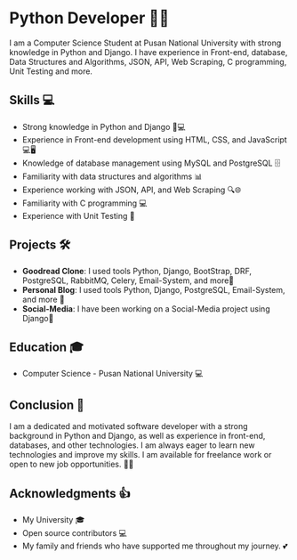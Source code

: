 # Python Developer 🐍🚀

I am a Computer Science Student at Pusan National University with strong knowledge in Python and Django. I have experience in Front-end, database, Data Structures and Algorithms, JSON, API, Web Scraping, C programming, Unit Testing and more.

## Skills 💻
- Strong knowledge in Python and Django 🐍💻
- Experience in Front-end development using HTML, CSS, and JavaScript 💻🖥️
- Knowledge of database management using MySQL and PostgreSQL 🗄️
- Familiarity with data structures and algorithms 📊
- Experience working with JSON, API, and Web Scraping 🔍🌐
- Familiarity with C programming 💻
- Experience with Unit Testing 🧪

## Projects 🛠️

- **Goodread Clone**: I used tools Python, Django, BootStrap, DRF, PostgreSQL, RabbitMQ, Celery, Email-System, and more🚀
- **Personal Blog**: I used tools Python, Django, PostgreSQL, Email-System, and more 🚀
- **Social-Media**: I have been working on a Social-Media project using Django🚀


## Education 🎓
- Computer Science - Pusan National University 💻

## Conclusion 🤔

I am a dedicated and motivated software developer with a strong background in Python and Django, as well as experience in front-end, databases, and other technologies. I am always eager to learn new technologies and improve my skills. I am available for freelance work or open to new job opportunities. 🚀🔜

## Acknowledgments 👍
- My University 🎓
- Open source contributors 💻
- My family and friends who have supported me throughout my journey. 💕
